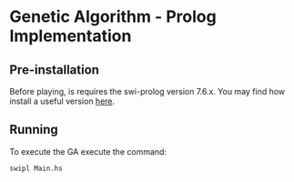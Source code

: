 # Genetic Algorithm - Prolog Implementation

## Pre-installation
Before playing, is requires the swi-prolog version 7.6.x. You may find how install a useful version [here](http://www.swi-prolog.org/build/PPA.html).

## Running

To execute the GA execute the command:
```
swipl Main.hs
```